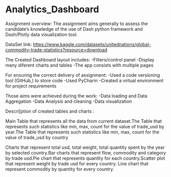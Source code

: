 # Analytics_Dashboard

Assignment overview:
The assignment aims generally to assess the candidate’s knowledge of the use of Dash python
framework and Dash/Plotly data visualization tool. 

DataSet link: https://www.kaggle.com/datasets/unitednations/global-commodity-trade-statistics?resource=download

The Created Dashboard layout includes:
  -Filters/control panel
  -Display many diferent charts and tables
  -The app consists with multiple pages
 
For ensuring the correct delivery of assignment:
  -Used a code versioning tool (GitHub,) to store code
  -Used PyCharm
  -Created a virtual environment for project requirements
  
Those aims were achieved during the work:
  -Data loading and Data Aggregation
  -Data Analysis and cleaning
  -Data visualization
  
 Descri[ption of created tables and charts :
  
Main Table that represents all the data from current dataset.The Table that represents such statistics like min, max, count for the value of trade_usd by year.The Table that represents such statistics like min, max, count for the value of trade_usd by country

Charts that represent total usd, total weight, total quantity spent by the year by selected country.Bar charts that represent flow, commodity and category  by trade usd.Pie chart that represents quantity for each country.Scatter plot that represent weight by trade usd for every country. Line chart that represent commodity by quantity  for every country.

